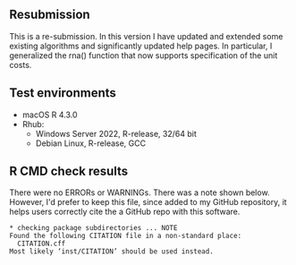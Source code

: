## Resubmission

This is a re-submission. In this version I have updated and extended some existing
algorithms and significantly updated help pages. In particular,
I generalized the rna() function that now supports specification of the
unit costs.

## Test environments

* macOS R 4.3.0
* Rhub:
  - Windows Server 2022, R-release, 32/64 bit
  - Debian Linux, R-release, GCC 

## R CMD check results

There were no ERRORs or WARNINGs. There was a note shown below.
However, I'd prefer to keep this file, since added to my GitHub repository,
it helps users correctly cite the a GitHub repo with this software.

```
* checking package subdirectories ... NOTE
Found the following CITATION file in a non-standard place:
  CITATION.cff
Most likely ‘inst/CITATION’ should be used instead.
```
